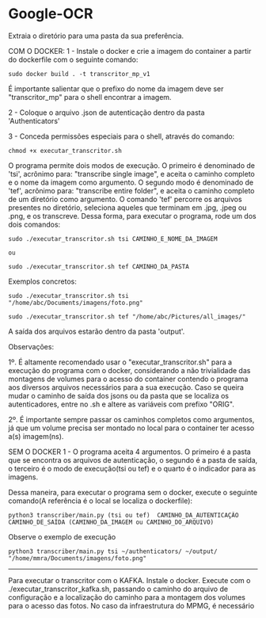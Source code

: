 # Google-OCR

Extraia o diretório para uma pasta da sua preferência.

COM O DOCKER:
1 - Instale o docker e crie a imagem do container a partir do dockerfile com o seguinte comando:
	
	sudo docker build . -t transcritor_mp_v1 

É importante salientar que o prefixo do nome da imagem deve ser "transcritor_mp" para o shell encontrar a imagem.

2 - Coloque o arquivo .json de autenticação dentro da pasta 'Authenticators'

3 - Conceda permissões especiais para o shell, através do comando:

	chmod +x executar_transcritor.sh

O programa permite dois modos de execução. O primeiro é denominado de 'tsi', acrônimo para: "transcribe single image", e aceita o caminho completo e o nome da imagem como argumento. O segundo modo é denominado de 'tef', acrônimo para: "transcribe entire folder", e aceita o caminho completo de um diretório como argumento. O comando 'tef' percorre os arquivos presentes no diretório, seleciona aqueles que terminam em .jpg, .jpeg ou .png, e os transcreve. Dessa forma, para executar o programa, rode um dos dois comandos:


	sudo ./executar_transcritor.sh tsi CAMINHO_E_NOME_DA_IMAGEM

	ou

	sudo ./executar_transcritor.sh tef CAMINHO_DA_PASTA

Exemplos concretos:

	sudo ./executar_transcritor.sh tsi "/home/abc/Documents/imagens/foto.png"

	sudo ./executar_transcritor.sh tef "/home/abc/Pictures/all_images/"

A saída dos arquivos estarão dentro da pasta 'output'.

Observações: 

1º. É altamente recomendado usar o "executar_transcritor.sh" para a execução do programa com o docker, considerando a não trivialidade das montagens de volumes para o acesso do container contendo o programa aos diversos arquivos necessários para a sua execução. Caso se queira mudar o caminho de saída dos jsons ou da pasta que se localiza os autenticadores, entre no .sh e altere as variáveis com prefixo "ORIG".

2º. É importante sempre passar os caminhos completos como argumentos, já que um volume precisa ser montado no local para o container ter acesso a(s) imagem(ns).

SEM O DOCKER
1 - O programa aceita 4 argumentos. O primeiro é a pasta que se encontra os arquivos de autenticação, o segundo é a pasta de saída, o terceiro é o modo de execução(tsi ou tef) e o quarto é o indicador para as imagens.

Dessa maneira, para executar o programa sem o docker, execute o seguinte comando(A referência é o local se localiza o dockerfile):

	python3 transcriber/main.py (tsi ou tef)  CAMINHO_DA_AUTENTICAÇÃO CAMINHO_DE_SAÍDA (CAMINHO_DA_IMAGEM ou CAMINHO_DO_ARQUIVO)
	
Observe o exemplo de execução

	python3 transcriber/main.py tsi ~/authenticators/ ~/output/ "/home/mmra/Documents/imagens/foto.png"
	
	
-------------------------------------
Para executar o transcritor com o KAFKA.
Instale o docker.
Execute com o ./executar_transcritor_kafka.sh, passando o caminho do arquivo de configuração e a localização do caminho para a montagem dos volumes para o acesso das fotos.
No caso da infraestrutura do MPMG, é necessário
